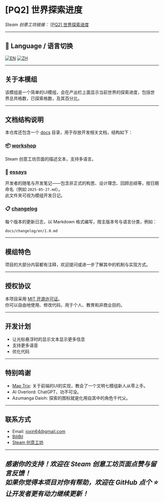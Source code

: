# [PQ2] 世界探索进度

*Steam 创意工坊链接：* [[PQ2] 世界探索进度](https://steamcommunity.com/sharedfiles/filedetails/?id=3511988180)

---

## 📖 Language / 语言切换

[![EN](https://img.shields.io/badge/lang-English-blue)](README.md)
[![ZH](https://img.shields.io/badge/lang-简体中文-red)](README.zh.md)

---

## 关于本模组

该模组是一个简单的UI模组，会在产出栏上面显示当前世界的探索进度，包括世界总共格数，已探索格数，及其百分比。

---

## 文档结构说明

本仓库还包含一个 [docs](./docs/) 目录，用于存放开发相关文档，结构如下：

### 📦 [workshop](./docs/workshop/)
Steam 创意工坊页面的描述文本，支持多语言。

### 📝 [essays](./docs/essays/)
开发者的随笔与开发笔记——包含非正式的构思、设计理念、回顾总结等，按日期命名（例如 `2025-05-27.md`）。  
此文件夹可视为模组开发日记。

### 📋 [changelog](./docs/changelog/)
每个版本的更新日志，以 Markdown 格式编写，按主版本号与语言分类，例如：

```
docs/changelog/en/1.0.md
```

---

## 模组特色

项目的大部分内容都有注释，欢迎提问或进一步了解其中的机制与实现方式。

---

## 授权协议



本项目采用 [MIT 开源许可证](LICENSE)。  
你可以自由地使用、修改代码，用于个人、教育和非商业目的。

---

## 开发计划

 - 让光标悬浮时的显示文本显示更多信息
 - 支持更多语音
 - 优化代码

---

## 特别鸣谢

 - [Map Trix](https://steamcommunity.com/sharedfiles/filedetails/?id=3507072814): 关于前端的UI的实现，教会了一个文明七模组新人从零上手。
 - AI Overlord: ChatGPT，功不可没。
 - Azumanga Daioh: 探索的图标就是化用自其中的角色千代父。

---

## 联系方式

- Email: joxin64@gmail.com
- [BiliBil](https://space.bilibili.com/96237361)
- [Steam 创意工坊](https://steamcommunity.com/profiles/76561198819319969/)

---

*感谢你的支持！欢迎在 Steam 创意工坊页面点赞与留言反馈！*  
*如果你觉得本项目对你有帮助，欢迎在 GitHub 点个 ⭐ 让开发者更有动力继续更新！*  
---

